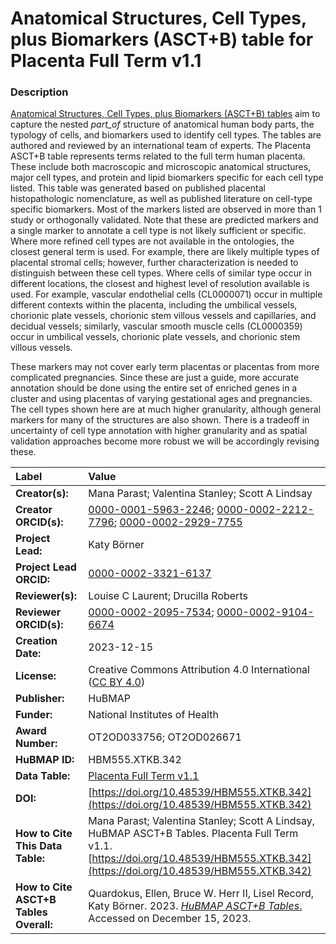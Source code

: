 # Anatomical Structures, Cell Types, plus Biomarkers (ASCT+B) table for Placenta Full Term v1.1

### Description
[Anatomical Structures, Cell Types, plus Biomarkers (ASCT+B) tables](https://humanatlas.io/asctb-tables) aim to capture the nested *part_of* structure of anatomical human body parts, the typology of cells, and biomarkers used to identify cell types. The tables are authored and reviewed by an international team of experts. The Placenta ASCT+B table represents terms related to the full term human placenta. These include both macroscopic and microscopic anatomical structures, major cell types, and protein and lipid biomarkers specific for each cell type listed. This table was generated based on published placental histopathologic nomenclature, as well as published literature on cell-type specific biomarkers.  Most of the markers listed are observed in more than 1 study or orthogonally validated.  Note that these are predicted markers and a single marker to annotate a cell type is not likely sufficient or specific. Where more refined cell types are not available in the ontologies, the closest general term is used. For example, there are likely multiple types of placental stromal cells; however, further characterization is needed to distinguish between these cell types. Where cells of similar type occur in different locations, the closest and highest level of resolution available is used. For example, vascular endothelial cells (CL0000071) occur in multiple different contexts within the placenta, including the umbilical vessels, chorionic plate vessels, chorionic stem villous vessels and capillaries, and decidual vessels; similarly, vascular smooth muscle cells (CL0000359) occur in umbilical vessels, chorionic plate vessels, and chorionic stem villous vessels.
 
These markers may not cover early term placentas or placentas from more complicated pregnancies. Since these are just a guide, more accurate annotation should be done using the entire set of enriched genes in a cluster and using placentas of varying gestational ages and pregnancies.  The cell types shown here are at much higher granularity, although general markers for many of the structures are also shown.  There is a tradeoff in uncertainty of cell type annotation with higher granularity and as spatial validation approaches become more robust we will be accordingly revising these.


| Label | Value |
| :------------- |:-------------|
| **Creator(s):** | Mana Parast; Valentina Stanley; Scott A Lindsay |
| **Creator ORCID(s):** | [0000-0001-5963-2246](https://orcid.org/000-0001-5963-2246); [0000-0002-2212-7796](https://orcid.org/0000-0002-2212-7796); [0000-0002-2929-7755](https://orcid.org/0000-0002-2929-7755)|
| **Project Lead:** | Katy B&ouml;rner |
| **Project Lead ORCID:** | [0000-0002-3321-6137](https://orcid.org/0000-0002-3321-6137) |
| **Reviewer(s):** | Louise C Laurent; Drucilla Roberts |
| **Reviewer ORCID(s):** | [0000-0002-2095-7534](https://orcid.org/0000-0002-2095-7534); [0000-0002-9104-6674](https://orcid.org/0000-0002-9104-6674)|
| **Creation Date:** | 2023-12-15 |
| **License:** | Creative Commons Attribution 4.0 International ([CC BY 4.0](https://creativecommons.org/licenses/by/4.0/)) |
| **Publisher:** | HuBMAP |
| **Funder:** | National Institutes of Health |
| **Award Number:** | OT2OD033756; OT2OD026671 |
| **HuBMAP ID:** | HBM555.XTKB.342 |
| **Data Table:** |  [Placenta Full Term v1.1](https://cdn.humanatlas.io/hra-releases/v2.0/asct-b/asct-b-vh-placenta-full-term.csv)  |
| **DOI:** |[https://doi.org/10.48539/HBM555.XTKB.342](https://doi.org/10.48539/HBM555.XTKB.342) |
| **How to Cite This Data Table:** |Mana Parast; Valentina Stanley; Scott A Lindsay, HuBMAP ASCT+B Tables. Placenta Full Term v1.1. [https://doi.org/10.48539/HBM555.XTKB.342](https://doi.org/10.48539/HBM555.XTKB.342)|
| **How to Cite ASCT+B Tables Overall:** | Quardokus, Ellen, Bruce W. Herr II, Lisel Record, Katy B&ouml;rner. 2023. [*HuBMAP ASCT+B Tables*.]( https://humanatlas.io/asctb-tables) Accessed on December 15, 2023. |

